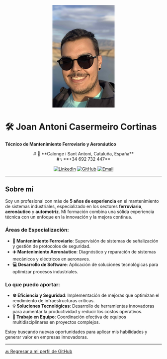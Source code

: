 <div align="center">
  <img src="https://github.com/tonicasermeiro/Pictures/blob/30f4002819d959e5758da11186aa5267112f7f0a/IMG_1324_Nero%20AI_Compress_High.jpeg?raw=true" alt="Foto Profesional" width="200px">
</div>

# 🛠️ **Joan Antoni Casermeiro Cortinas**  
**Técnico de Mantenimiento Ferroviario y Aeronáutico**  

<div align="center">
# 📍 **Calonge i Sant Antoni, Cataluña, España**  
</div>
<div align="center">
# 📞 **+34 692 732 447**
</div>

<div align="center">
  
[![LinkedIn](https://img.shields.io/badge/LinkedIn-0077B5?style=for-the-badge&logo=linkedin&logoColor=white)](https://www.linkedin.com/in/tonicasermeiro)
[![GitHub](https://img.shields.io/badge/GitHub-100000?style=for-the-badge&logo=github&logoColor=white)](https://github.com/tonicasermeiro)
[![Email](https://img.shields.io/badge/Apple_Mail-0078D4?style=for-the-badge&logo=apple&logoColor=white)](mailto:toni.casermeiro@icloud.com)

</div>
  
---

## **Sobre mí**  
Soy un profesional con más de **5 años de experiencia** en el mantenimiento de sistemas industriales, especializado en los sectores **ferroviario**, **aeronáutico** y **automotriz**. Mi formación combina una sólida experiencia técnica con un enfoque en la innovación y la mejora continua.

### **Áreas de Especialización**:
- **🚆 Mantenimiento Ferroviario**: Supervisión de sistemas de señalización y gestión de protocolos de seguridad.
- **✈️ Mantenimiento Aeronáutico**: Diagnóstico y reparación de sistemas mecánicos y eléctricos en aeronaves.
- **💻 Desarrollo de Software**: Aplicación de soluciones tecnológicas para optimizar procesos industriales.

### **Lo que puedo aportar**:
- **⚙️ Eficiencia y Seguridad**: Implementación de mejoras que optimizan el rendimiento de infraestructuras críticas.
- **💡 Soluciones Tecnológicas**: Desarrollo de herramientas innovadoras para aumentar la productividad y reducir los costos operativos.
- **🤝 Trabajo en Equipo**: Coordinación efectiva de equipos multidisciplinares en proyectos complejos.

Estoy buscando nuevas oportunidades para aplicar mis habilidades y generar valor en empresas innovadoras.

---

[🔙 Regresar a mi perfil de GitHub](https://github.com/tonicasermeiro)